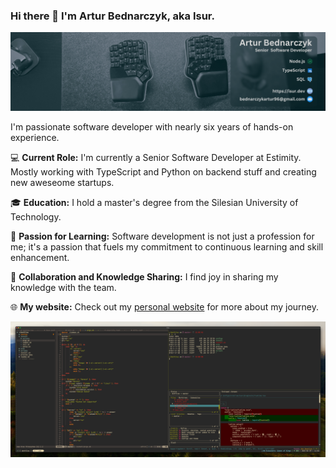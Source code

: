 ### Hi there 👋 I'm Artur Bednarczyk, aka Isur.

![Image](./xd.png)

I'm passionate software developer with nearly six years of hands-on experience.

💻 **Current Role:** I'm currently a Senior Software Developer at Estimity. Mostly working with TypeScript and Python on backend stuff and creating new aweseome startups.

🎓 **Education:** I hold a master's degree from the Silesian University of Technology.

🚀 **Passion for Learning:** Software development is not just a profession for me; it's a passion that fuels my commitment to continuous learning and skill enhancement.

🤝 **Collaboration and Knowledge Sharing:** I find joy in sharing my knowledge with the team.

🌐 **My website:** Check out my [personal website](https://www.isur.dev) for more about my journey.

![Image](./dotfiles.png)

<!--
**Isur/isur** is a ✨ _special_ ✨ repository because its `README.md` (this file) appears on your GitHub profile.

Here are some ideas to get you started:

- 🔭 I’m currently working on ...
- 🌱 I’m currently learning ...
- 👯 I’m looking to collaborate on ...
- 🤔 I’m looking for help with ...
- 💬 Ask me about ...
- 📫 How to reach me: ...
- 😄 Pronouns: ...
- ⚡ Fun fact: ...
-->
